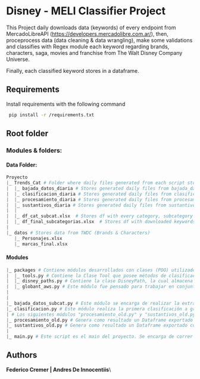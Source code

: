 # Disney - MELI Classifier Project

This Project daily downloads data (keywords) of every endpoint from MercadoLibreAPI (https://developers.mercadolibre.com.ar/), then, proceprocess data (data cleaning & data wrangling), make some validations and classifies with Regex module each keyword regarding brands, characters, saga, movies and franchise from The Walt Disney Company Universe. 

Finally, each classified keyword stores in a dataframe. 

## Requirements


Install requirements with the following command

```bash
 pip install -r /requirements.txt
```

## Root folder
### Modules & folders:

#### Data Folder:
```python
Proyecto
|_ Trends_Cat # Folder where daily files generated from each script stores.
|  |_ bajada_datos_diaria # Stores generated daily files from bajada_datos.py
|  |_ clasificacion_diaria # Stores generated daily files from clasificacion.py.
|  |_ procesamiento_diaria # Stores generated daily files from procesamiento.py
|  |_ sustantivos_diaria # Stores generated daily files from sustantivos.py.
|  |
|  |_ df_cat_subcat.xlsx  # Stores df with every category, subcategory and codes from API
|  |_ df_final_subcategorias.xlsx  # Stores df with downloaded keywords
|
|_ datos # Stores data from TWDC (Brands & Characters)
   |_ Personajes.xlsx
   |_ marcas_final.xlsx
```

#### Modules
```python
|_ packages # Contiene módulos desarrollados con clases (POO) utilizados como herramientas a lo largo del código, del mismo modo que un módulo para almacenar los directorios en un único lugar.
|  |_ tools.py # Contiene la Clase Tool que posee métodos de clasificación y preprocesamiento para ser invocados dentro del script necesario y evitar repetir código.
|  |_ disney_paths.py # Contiene la clase DisneyPath, la cual almacena los distintos directorios de subida, guardado o directamente de archivos para que sea más facil su administración y escalabilidad del código.
|  |_ globant_aws.py # Este módulo fue pensado para trabajar en conjunto con Globant en lo relativo al Deploy, donde ellos pudieran de forma aislada trabajar sus propios métodos para realizar el deploy, sin la necesidad de tener que retocar el código original.
|
|
|_ bajada_datos_subcat.py # Este módulo se encarga de realizar la extracción de las keywords de cada día desde la API de MELI, obteniendo como resultado un Dataframe exportado como CSV bajo el nombre/formato: "YYYY/MM/DD_trends_diarias_subcat.csv", con las columnas "Keyword", "URL", "Fecha", "País", "Categoría" y "Subcategoría".
|_ clasificacion.py # Este módulo realiza la primera clasificación a gran escala de las keywords, obteniendo como resultado un Dataframe exportado como CSV bajo el nombre/formato: "YYYY/MM/DD_trends_clasificadas.csv".
| # Los siguientes módulos "procesamiento_old.py" y "sustantivos_old.py" no llegaron a ser refactorizados ni detallados línea por línea, siendo que se ocupaban de una clasificación con mayor detenimiento 
|_ procesamiento_old.py # Genera como resultado un Dataframe exportado como CSV bajo el nombre/formato: "YYYY/MM/DD_procesado_sinprod.csv".
|_ sustantivos_old.py # Genera como resultado un Dataframe exportado como CSV bajo el nombre/formato: "YYYY/MM/DD_procesado_diario.csv".
|
|_ main.py # Este script es el main del proyecto. Se encarga de correr todos los módulos en conjunto y de forma secuencial. Es el script que debe automatizarse. 

```



## Authors
**Federico Cremer | Andres De Innocentiis**\
